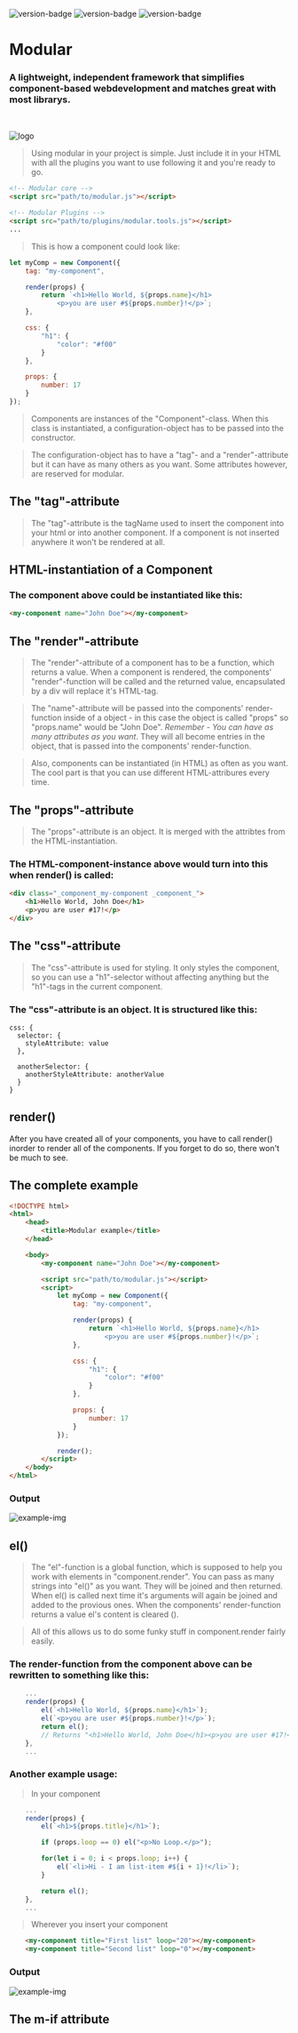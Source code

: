 ![version-badge](https://img.shields.io/badge/version-1.3-brightgreen.svg)
![version-badge](https://img.shields.io/badge/development-active-blue.svg)
![version-badge](https://img.shields.io/badge/license-MIT-orange.svg)

# Modular
### A lightweight, independent framework that simplifies component-based webdevelopment and matches great with most librarys.

<br>

![logo](https://github.com/KargJonas/random/blob/master/modular/Modular-Logo.png)

> Using modular in your project is simple. Just include it in your HTML with all the plugins you want to use following it and you're ready to go.

```html
<!-- Modular core -->
<script src="path/to/modular.js"></script>

<!-- Modular Plugins -->
<script src="path/to/plugins/modular.tools.js"></script>
...
```

> This is how a component could look like:
```js
let myComp = new Component({
    tag: "my-component",

    render(props) {
        return `<h1>Hello World, ${props.name}</h1>
            <p>you are user #${props.number}!</p>`;
    },

    css: {
        "h1": {
            "color": "#f00"
        }
    },

    props: {
        number: 17
    }
});
```
> Components are instances of the "Component"-class. When this class is instantiated, a configuration-object has to be passed into the constructor.

> The configuration-object has to have a "tag"- and a "render"-attribute but it can have as many others as you want. Some attributes however, are reserved for modular.

## The "tag"-attribute
> The "tag"-attribute is the tagName used to insert the component into your html or into another component. If a component is not inserted anywhere it won't be rendered at all.

## HTML-instantiation of a Component
### The component above could be instantiated like this:
```html
<my-component name="John Doe"></my-component>
```

## The "render"-attribute
> The "render"-attribute of a component has to be a function, which returns a value. When a component is rendered, the components' "render"-function will be called and the returned value, encapsulated by a div will replace it's HTML-tag.

> The "name"-attribute will be passed into the components' render-function inside of a object - in this case the object is called "props" so "props.name" would be "John Doe". _Remember - You can have as many attributes as you want_. They will all become entries in the object, that is passed into the components' render-function.

> Also, components can be instantiated (in HTML) as often as you want. The cool part is that you can use different HTML-attribures every time.

## The "props"-attribute
> The "props"-attribute is an object. It is merged with the attribtes from the HTML-instantiation.
> 
### The HTML-component-instance above would turn into this when **render()** is called:
```html
<div class="_component_my-component _component_">
    <h1>Hello World, John Doe</h1>
    <p>you are user #17!</p>
</div>
```

## The "css"-attribute
> The "css"-attribute is used for styling. It only styles the component, so you can use a "h1"-selector without affecting anything but the "h1"-tags in the current component.

### The "css"-attribute is an object. It is structured like this:
```
css: {
  selector: {
    styleAttribute: value
  },

  anotherSelector: {
    anotherStyleAttribute: anotherValue
  }
}
```

## render()
After you have created all of your components, you have to call render() inorder to render all of the components. If you forget to do so, there won't be much to see.

## The complete example
```html
<!DOCTYPE html>
<html>
    <head>
        <title>Modular example</title>
    </head>

    <body>
        <my-component name="John Doe"></my-component>

        <script src="path/to/modular.js"></script>
        <script>
            let myComp = new Component({
                tag: "my-component",

                render(props) {
                    return `<h1>Hello World, ${props.name}</h1>
                        <p>you are user #${props.number}!</p>`;
                },

                css: {
                    "h1": {
                        "color": "#f00"
                    }
                },

                props: {
                    number: 17
                }
            });

            render();
        </script>
    </body>
</html>
```

### Output
![example-img](https://github.com/KargJonas/random/blob/master/modular/example-image-4.png)

## el()
> The "el"-function is a global function, which is supposed to help you work with elements in "component.render". You can pass as many strings into "el()" as you want. They will be joined and then returned. When el() is called next time it's arguments will again be joined and added to the provious ones. When the components' render-function returns a value el's content is cleared ().

> All of this allows us to do some funky stuff in component.render fairly easily.

### The render-function from the component above can be rewritten to something like this:
```js
    ...
    render(props) {
        el(`<h1>Hello World, ${props.name}</h1>`);
        el(`<p>you are user #${props.number}!</p>`);
        return el();
        // Returns "<h1>Hello World, John Doe</h1><p>you are user #17!</p>"
    },
    ...
```

### Another example usage:
> In your component
```js
    ...
    render(props) {
        el(`<h1>${props.title}</h1>`);

        if (props.loop == 0) el("<p>No Loop.</p>");

        for(let i = 0; i < props.loop; i++) {
            el(`<li>Hi - I am list-item #${i + 1}!</li>`);
        }

        return el();
    },
    ...
```

> Wherever you insert your component
```html
    <my-component title="First list" loop="20"></my-component>
    <my-component title="Second list" loop="0"></my-component>
```
### Output
![example-img](https://github.com/KargJonas/random/blob/master/modular/example-image-5.png)

## The m-if attribute